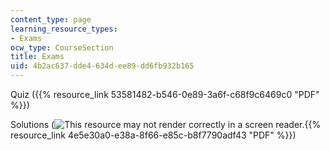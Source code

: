 ```yaml
---
content_type: page
learning_resource_types:
- Exams
ocw_type: CourseSection
title: Exams
uid: 4b2ac637-dde4-634d-ee89-dd6fb932b165
---
```


Quiz ({{% resource_link 53581482-b546-0e89-3a6f-c68f9c6469c0 "PDF" %}})

Solutions (![This resource may not render correctly in a screen reader.](/images/inacessible.gif){{% resource_link 4e5e30a0-e38a-8f66-e85c-b8f7790adf43 "PDF" %}})